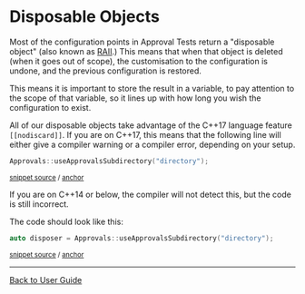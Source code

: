 <!--
GENERATED FILE - DO NOT EDIT
This file was generated by [MarkdownSnippets](https://github.com/SimonCropp/MarkdownSnippets).
Source File: /doc/mdsource/DisposableObjects.source.md
To change this file edit the source file and then execute ./run_markdown_templates.sh.
-->

<a id="top"></a>

# Disposable Objects

Most of the configuration points in Approval Tests return a "disposable object" (also known as [RAII](/doc/Glossary.md#raii-resource-acquisition-is-initialization).) This means that when that object is deleted (when it goes out of scope), the customisation to the configuration is undone, and the previous configuration is restored.

This means it is important to store the result in a variable, to pay attention to the scope of that variable, so it lines up with how long you wish the configuration to exist.

All of our disposable objects take advantage of the C++17 language feature `[[nodiscard]]`. If you are on C++17, this means that the following line will either give a compiler warning or a compiler error, depending on your setup.

<!-- snippet: disposable_incorrect -->
<a id='snippet-disposable_incorrect'/></a>
```cpp
Approvals::useApprovalsSubdirectory("directory");
```
<sup>[snippet source](/tests/DocTest_Tests/documentation/DisposableSamples.cpp#L12-L14) / [anchor](#snippet-disposable_incorrect)</sup>
<!-- endsnippet -->

If you are on C++14 or below, the compiler will not detect this, but the code is still incorrect.

The code should look like this:

<!-- snippet: disposable_correct -->
<a id='snippet-disposable_correct'/></a>
```cpp
auto disposer = Approvals::useApprovalsSubdirectory("directory");
```
<sup>[snippet source](/tests/DocTest_Tests/documentation/DisposableSamples.cpp#L7-L9) / [anchor](#snippet-disposable_correct)</sup>
<!-- endsnippet -->

---

[Back to User Guide](/doc/README.md#top)

